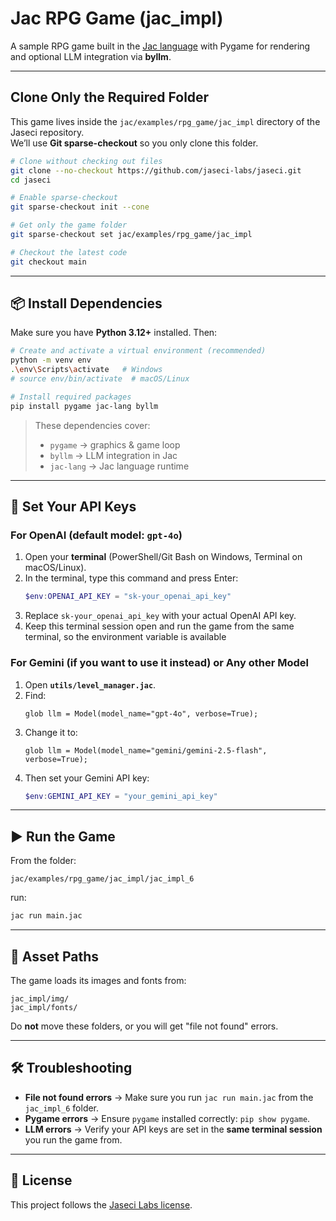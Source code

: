 # Jac RPG Game (jac_impl)

A sample RPG game built in the [Jac language](https://github.com/jaseci-labs/jaseci) with Pygame for rendering and optional LLM integration via **byllm**.

---

## Clone Only the Required Folder
This game lives inside the `jac/examples/rpg_game/jac_impl` directory of the Jaseci repository.  
We’ll use **Git sparse-checkout** so you only clone this folder.

```bash
# Clone without checking out files
git clone --no-checkout https://github.com/jaseci-labs/jaseci.git
cd jaseci

# Enable sparse-checkout
git sparse-checkout init --cone

# Get only the game folder
git sparse-checkout set jac/examples/rpg_game/jac_impl

# Checkout the latest code
git checkout main
```

---

## 📦 Install Dependencies

Make sure you have **Python 3.12+** installed. Then:

```bash
# Create and activate a virtual environment (recommended)
python -m venv env
.\env\Scripts\activate   # Windows
# source env/bin/activate  # macOS/Linux

# Install required packages
pip install pygame jac-lang byllm
```

> These dependencies cover:
> - `pygame` → graphics & game loop
> - `byllm` → LLM integration in Jac
> - `jac-lang` → Jac language runtime

---

## 🔑 Set Your API Keys

### For OpenAI (default model: `gpt-4o`)

1. Open your **terminal** (PowerShell/Git Bash on Windows, Terminal on macOS/Linux).
2. In the terminal, type this command and press Enter:
   ```powershell
   $env:OPENAI_API_KEY = "sk-your_openai_api_key"
   ```
3. Replace `sk-your_openai_api_key` with your actual OpenAI API key.
4. Keep this terminal session open and run the game from the same terminal, so the environment variable is available

### For Gemini (if you want to use it instead) or Any other Model
1. Open **`utils/level_manager.jac`**.
2. Find:
   ```jac
   glob llm = Model(model_name="gpt-4o", verbose=True);
   ```
3. Change it to:
   ```jac
   glob llm = Model(model_name="gemini/gemini-2.5-flash", verbose=True);
   ```
4. Then set your Gemini API key:
   ```powershell
   $env:GEMINI_API_KEY = "your_gemini_api_key"
   ```

---

## ▶️ Run the Game

From the folder:
```
jac/examples/rpg_game/jac_impl/jac_impl_6
```
run:

```bash
jac run main.jac
```

---

## 📁 Asset Paths

The game loads its images and fonts from:
```
jac_impl/img/
jac_impl/fonts/
```
Do **not** move these folders, or you will get "file not found" errors.

---

## 🛠 Troubleshooting

- **File not found errors** → Make sure you run `jac run main.jac` from the `jac_impl_6` folder.
- **Pygame errors** → Ensure `pygame` installed correctly: `pip show pygame`.
- **LLM errors** → Verify your API keys are set in the **same terminal session** you run the game from.

---

## 📜 License
This project follows the [Jaseci Labs license](https://github.com/jaseci-labs/jaseci/blob/main/.github/LICENSE).
